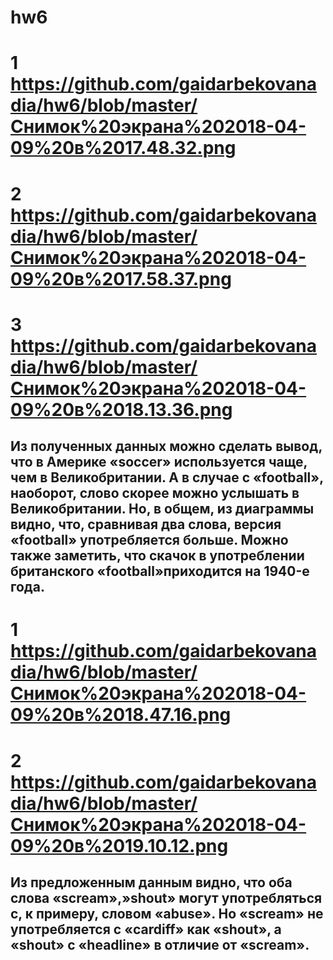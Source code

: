 # hw6
# 1 https://github.com/gaidarbekovanadia/hw6/blob/master/Снимок%20экрана%202018-04-09%20в%2017.48.32.png
# 2 https://github.com/gaidarbekovanadia/hw6/blob/master/Снимок%20экрана%202018-04-09%20в%2017.58.37.png
# 3 https://github.com/gaidarbekovanadia/hw6/blob/master/Снимок%20экрана%202018-04-09%20в%2018.13.36.png
## Из полученных данных можно сделать вывод, что в Америке «soccer» используется чаще, чем в Великобритании. А в случае с «football», наоборот, слово скорее можно услышать в Великобритании. Но, в общем, из диаграммы видно, что, сравнивая два слова, версия «football» употребляется больше. Можно также заметить, что скачок в употреблении британского «football»приходится на 1940-e года.
# 1 https://github.com/gaidarbekovanadia/hw6/blob/master/Снимок%20экрана%202018-04-09%20в%2018.47.16.png
# 2 https://github.com/gaidarbekovanadia/hw6/blob/master/Снимок%20экрана%202018-04-09%20в%2019.10.12.png
## Из предложенным данным видно, что оба слова «scream»,»shout» могут употребляться с, к примеру, словом «abuse». Но «scream» не употребляется с «cardiff» как «shout», a «shout» с «headline» в отличие от «scream».
